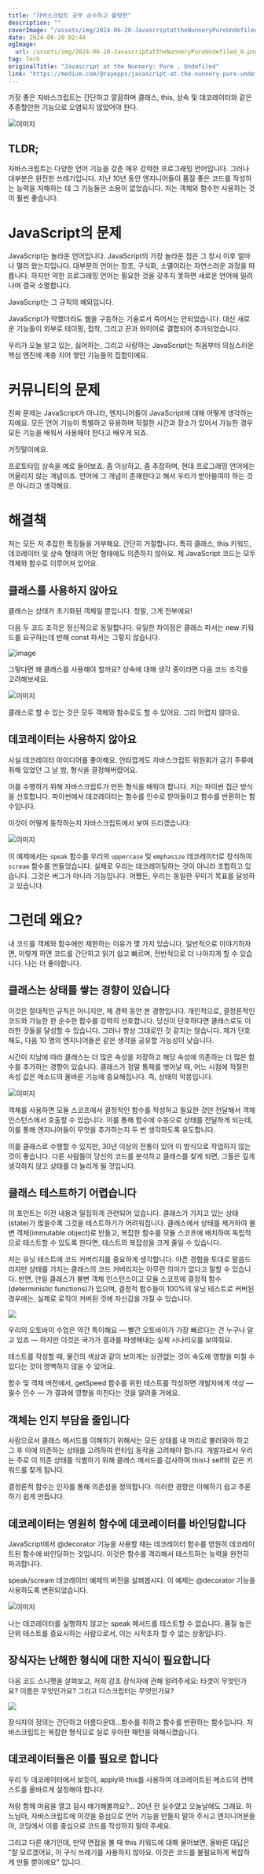 ```yaml
---
title: "자바스크립트 공부 순수하고 불량한"
description: ""
coverImage: "/assets/img/2024-06-20-JavascriptattheNunneryPureUndefiled_0.png"
date: 2024-06-20 02:44
ogImage: 
  url: /assets/img/2024-06-20-JavascriptattheNunneryPureUndefiled_0.png
tag: Tech
originalTitle: "Javascript at the Nunnery: Pure , Undefiled"
link: "https://medium.com/@rayepps/javascript-at-the-nunnery-pure-undefiled-353e32fd6e1b"
---
```



가장 좋은 자바스크립트는 간단하고 깔끔하며 클래스, this, 상속 및 데코레이터와 같은 추종할만한 기능으로 오염되지 않았어야 한다.

![이미지](/assets/img/2024-06-20-JavascriptattheNunneryPureUndefiled_0.png)

## TLDR;

자바스크립트는 다양한 언어 기능을 갖춘 매우 강력한 프로그래밍 언어입니다. 그러나 대부분은 완전한 쓰레기입니다. 지난 10년 동안 엔지니어들이 품질 좋은 코드를 작성하는 능력을 저해하는 데 그 기능들은 소용이 없었습니다. 저는 객체와 함수만 사용하는 것이 훨씬 좋습니다.

<div class="content-ad"></div>

# JavaScript의 문제

JavaScript는 놀라운 언어입니다. JavaScript의 가장 놀라운 점은 그 창시 이후 얼마나 멀리 왔는지입니다. 대부분의 언어는 창조, 구식화, 소멸이라는 자연스러운 과정을 따릅니다. 하지만 약한 프로그래밍 언어는 필요한 것을 갖추지 못하면 새로운 언어에 밀려나며 결국 소멸합니다.

JavaScript는 그 규칙의 예외입니다.

JavaScript가 약했더라도 웹을 구동하는 기술로서 죽어서는 안되었습니다. 대신 새로운 기능들이 외부로 테이핑, 접착, 그리고 끈과 와이어로 결합되어 추가되었습니다.

<div class="content-ad"></div>

우리가 오늘 알고 있는, 싫어하는, 그리고 사랑하는 JavaScript는 처음부터 의심스러운 핵심 엔진에 계층 지어 쌓인 기능들의 집합이에요.

# 커뮤니티의 문제

진짜 문제는 JavaScript가 아니라, 엔지니어들이 JavaScript에 대해 어떻게 생각하는지에요. 모든 언어 기능이 특별하고 유용하며 적절한 시간과 장소가 있어서 가능한 경우 모든 기능을 배워서 사용해야 한다고 배우게 되죠.

거짓말이에요.

<div class="content-ad"></div>

프로토타입 상속을 예로 들어보죠. 좀 이상하고, 좀 추잡하며, 현대 프로그래밍 언어에는 어울리지 않는 개념이죠. 언어에 그 개념이 존재한다고 해서 우리가 받아들여야 하는 것은 아니라고 생각해요.

# 해결책

저는 모든 저 추잡한 특징들을 거부해요. 간단히 거절합니다. 특히 클래스, this 키워드, 데코레이터 및 상속 형태의 어떤 형태에도 의존하지 않아요. 제 JavaScript 코드는 모두 객체와 함수로 이루어져 있어요.

## 클래스를 사용하지 않아요

<div class="content-ad"></div>

클래스는 상태가 초기화된 객체일 뿐입니다. 정말, 그게 전부에요!

다음 두 코드 조각은 정신적으로 동일합니다. 유일한 차이점은 클래스 파서는 new 키워드를 요구하는데 반해 const 파서는 그렇지 않습니다.

![image](/assets/img/2024-06-20-JavascriptattheNunneryPureUndefiled_1.png)

그렇다면 왜 클래스를 사용해야 할까요? 상속에 대해 생각 중이라면 다음 코드 조각을 고려해보세요.

<div class="content-ad"></div>


![이미지](/assets/img/2024-06-20-JavascriptattheNunneryPureUndefiled_2.png)

클래스로 할 수 있는 것은 모두 객체와 함수로도 할 수 있어요. 그리 어렵지 않아요.

## 데코레이터는 사용하지 않아요

사실 데코레이터 아이디어를 좋아해요. 안타깝게도 자바스크립트 위원회가 금기 주류에 취해 있었던 그 날 밤, 형식을 결정해버렸어요.


<div class="content-ad"></div>

이를 수행하기 위해 자바스크립트가 만든 형식을 배워야 합니다. 저는 파이썬 접근 방식을 선호합니다. 파이썬에서 데코레이터는 함수를 인수로 받아들이고 함수를 반환하는 함수입니다.

이것이 어떻게 동작하는지 자바스크립트에서 보여 드리겠습니다:

![이미지](/assets/img/2024-06-20-JavascriptattheNunneryPureUndefiled_3.png)

이 예제에서는 `speak` 함수를 우리의 `uppercase` 및 `emphasize` 데코레이터로 장식하여 `scream` 함수를 만들었습니다. 실제로 우리는 데코레이팅하는 것이 아니라 조합하고 있습니다. 그것은 버그가 아니라 기능입니다. 어쨌든, 우리는 동일한 꾸미기 목표를 달성하고 있습니다.

<div class="content-ad"></div>

# 그런데 왜요?

내 코드를 객체와 함수에만 제한하는 이유가 몇 가지 있습니다. 일반적으로 이야기하자면, 이렇게 하면 코드를 간단하고 읽기 쉽고 빠르며, 전반적으로 더 나아지게 할 수 있습니다. 나는 더 좋아합니다.

## 클래스는 상태를 쌓는 경향이 있습니다

이것은 절대적인 규칙은 아니지만, 제 경력 동안 본 경향입니다. 개인적으로, 결정론적인 코드와 가능한 한 순수한 함수를 강력히 선호합니다. 당신이 단호하다면 클래스로도 이러한 것들을 달성할 수 있습니다. 그러나 항상 그대로인 것 같지는 않습니다. 제가 단호해도, 다음 10 명의 엔지니어들은 같은 생각을 공유할 가능성이 낮습니다.

<div class="content-ad"></div>

시간이 지남에 따라 클래스는 더 많은 속성을 저장하고 해당 속성에 의존하는 더 많은 함수를 추가하는 경향이 있습니다. 클래스가 정말 통제를 벗어날 때, 어느 시점에 적절한 속성 값은 메소드의 올바른 기능에 중요해집니다. 즉, 상태의 악몽입니다.

![이미지](/assets/img/2024-06-20-JavascriptattheNunneryPureUndefiled_4.png)

객체를 사용하면 모듈 스코프에서 결정적인 함수를 작성하고 필요한 것만 전달해서 객체 인스턴스에서 호출할 수 있습니다. 이를 통해 함수에 수동으로 상태를 전달하게 되는데, 이를 통해 엔지니어들이 무엇을 추가하는지 두 번 생각하도록 유도합니다.

이를 클래스로 수행할 수 있지만, 30년 이상의 전통이 있어 이 방식으로 작업하지 않는 것이 좋습니다. 다른 사람들이 당신의 코드를 분석하고 클래스를 찾게 되면, 그들은 깊게 생각하지 않고 상태를 더 늘리게 될 것입니다.

<div class="content-ad"></div>

## 클래스 테스트하기 어렵습니다

이 포인트는 이전 내용과 밀접하게 관련되어 있습니다. 클래스가 가지고 있는 상태(state)가 많을수록 그것을 테스트하기가 어려워집니다. 클래스에서 상태를 제거하여 불변 객체(immutable object)로 만들고, 복잡한 함수를 모듈 스코프에 배치하여 독립적으로 테스트할 수 있도록 한다면, 테스트의 복잡성을 크게 줄일 수 있습니다.

저는 유닛 테스트에 코드 커버리지를 중요하게 생각합니다. 아픈 경험을 토대로 말씀드리지만 상태를 가지는 클래스의 코드 커버리지는 아무런 의미가 없다고 말할 수 있습니다. 반면, 만일 클래스가 불변 객체 인스턴스이고 모듈 스코프에 결정적 함수(deterministic functions)가 있으며, 결정적 함수들이 100%의 유닛 테스트로 커버된 경우에는, 실제로 로직이 커버된 것에 자신감을 가질 수 있습니다.

<img src="/assets/img/2024-06-20-JavascriptattheNunneryPureUndefiled_5.png" />

<div class="content-ad"></div>

우리의 오토바이 수업은 약간 특이해요 — 빨간 오토바이가 가장 빠르다는 건 누구나 알고 있죠 — 하지만 이것은 국가가 결과를 파생해내는 실제 시나리오를 보여줘요.

테스트를 작성할 때, 물건의 색상과 같이 보이게는 상관없는 것이 속도에 영향을 미칠 수 있다는 것이 명백하지 않을 수 있어요.

함수 및 객체 버전에서, getSpeed 함수를 위한 테스트를 작성하면 개발자에게 색상 — 필수 인수 — 가 결과에 영향을 미친다는 것을 알려줄 거에요.

<div class="content-ad"></div>

## 객체는 인지 부담을 줄입니다

사람으로서 클래스 메서드를 이해하기 위해서는 모든 상태를 내 머리로 불러와야 하고 그 후 이에 의존하는 상태를 고려하여 런타임 동작을 고려해야 합니다. 개발자로서 우리는 주로 이 의존 상태를 식별하기 위해 클래스 메서드를 검사하여 this나 self와 같은 키워드를 찾게 됩니다.

결정론적 함수는 인자를 통해 의존성을 정의합니다. 이러한 경향은 이해하기 쉽고 추론하기 쉽게 만듭니다.

## 데코레이터는 영원히 함수에 데코레이터를 바인딩합니다

<div class="content-ad"></div>

JavaScript에서 @decorator 기능을 사용할 때는 데코레이터 함수를 영원히 데코레이트된 함수에 바인딩하는 것입니다. 이것은 함수를 격리해서 테스트하는 능력을 완전히 파괴합니다.

speak/scream 데코레이터 예제의 버전을 살펴봅시다. 이 예제는 @decorator 기능을 사용하도록 변환되었습니다.

![이미지](/assets/img/2024-06-20-JavascriptattheNunneryPureUndefiled_7.png)

나는 데코레이터를 실행하지 않고는 speak 메서드를 테스트할 수 없습니다. 품질 높은 단위 테스트를 중요시하는 사람으로서, 이는 시작조차 할 수 없는 상황입니다.

<div class="content-ad"></div>

## 장식자는 난해한 형식에 대한 지식이 필요합니다

다음 코드 스니펫을 살펴보고, 저희 강조 장식자에 관해 알려주세요: 타겟이 무엇인가요? 이름은 무엇인가요? 그리고 디스크립터는 무엇인가요?

<img src="/assets/img/2024-06-20-JavascriptattheNunneryPureUndefiled_8.png" />

장식자의 정의는 간단하고 아름다운데...함수를 취하고 함수를 반환하는 함수입니다. 자바스크립트는 복잡한 형식으로 실로 우아한 패턴을 와해시켰습니다.

<div class="content-ad"></div>

## 데코레이터들은 이를 필요로 합니다

우리 두 데코레이터에서 보듯이, apply와 this를 사용하여 데코레이트된 메소드의 컨텍스트를 올바르게 설정해야 합니다.

저랑 함께 마음을 열고 잠시 얘기해볼까요?... 20년 전 실수였고 오늘날에도 그래요. 하느님아, 자바스크립트에 이것을 중심으로 언어 기능을 만들지 말아 주시고 엔지니어분들아, 코딩에서 이를 중심으로 코드를 작성하지 말아 주세요.

그리고 다른 얘기인데, 만약 면접을 볼 때 this 키워드에 대해 물어보면, 올바른 대답은 "잘 모르겠어요, 이 구식 쓰레기를 사용하지 않아요. 이것은 코드를 불필요하게 복잡하게 만들 뿐이에요" 입니다.